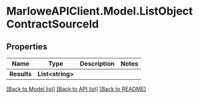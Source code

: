 # MarloweAPIClient.Model.ListObjectContractSourceId

## Properties

Name | Type | Description | Notes
------------ | ------------- | ------------- | -------------
**Results** | **List&lt;string&gt;** |  | 

[[Back to Model list]](../README.md#documentation-for-models) [[Back to API list]](../README.md#documentation-for-api-endpoints) [[Back to README]](../README.md)

